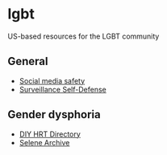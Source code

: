 # lgbt
US-based resources for the LGBT community

## General
- [Social media safety](https://nickserv.notion.site/Social-media-safety-18ebd20e489a807ba2d2e19ee10236e3?pvs=4)
- [Surveillance Self-Defense](https://ssd.eff.org/)

## Gender dysphoria
- [DIY HRT Directory](https://diyhrt.wiki/)
- [Selene Archive](https://selenearchive.github.io/)
